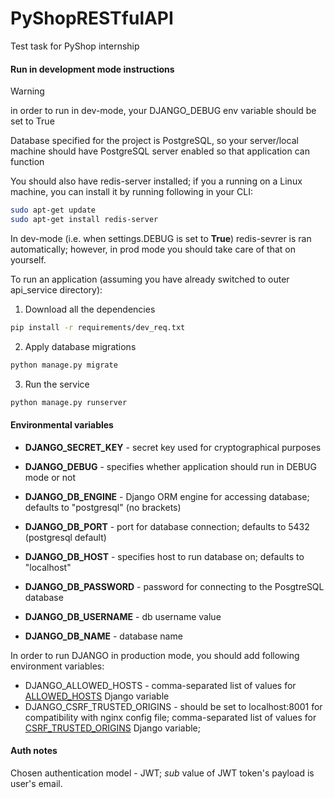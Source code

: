 # PyShopRESTfulAPI
Test task for PyShop internship


#### Run in development mode instructions

> [!WARNING]
> in order to run in dev-mode, your DJANGO_DEBUG env variable should be set to True

Database specified for the project is PostgreSQL, so your server/local machine should have PostgreSQL 
server enabled so that application can function

You should also have redis-server installed; if you a running on a Linux machine, you can install it
by running following in your CLI:
```bash
sudo apt-get update
sudo apt-get install redis-server
```

In dev-mode (i.e. when settings.DEBUG is set to **True**) redis-sevrer is ran automatically; however,
in prod mode you should take care of that on yourself.

To run an application (assuming you have already switched to outer api_service directory):
1. Download all the dependencies
```bash
pip install -r requirements/dev_req.txt
```
2. Apply database migrations
```bash
python manage.py migrate 
```
3. Run the service
```bash
python manage.py runserver
```

#### Environmental variables
+ **DJANGO_SECRET_KEY** - secret key used for cryptographical purposes
+ **DJANGO_DEBUG** - specifies whether application should run in DEBUG mode or not

+ **DJANGO_DB_ENGINE** - Django ORM engine for accessing database; defaults to "postgresql" (no brackets)
+ **DJANGO_DB_PORT** - port for database connection; defaults to 5432 (postgresql default)
+ **DJANGO_DB_HOST** - specifies host to run database on; defaults to "localhost"
+ **DJANGO_DB_PASSWORD** - password for connecting to the PosgtreSQL database
+ **DJANGO_DB_USERNAME** - db username value
+ **DJANGO_DB_NAME** - database name

In order to run DJANGO in production mode, you should add following environment variables:
+ DJANGO_ALLOWED_HOSTS - comma-separated list of values for [ALLOWED_HOSTS](https://docs.djangoproject.com/en/5.1/ref/settings/#std-setting-ALLOWED_HOSTS)
Django variable
+ DJANGO_CSRF_TRUSTED_ORIGINS - should be set to localhost:8001 for compatibility with nginx config file;
comma-separated list of values for [CSRF_TRUSTED_ORIGINS](https://docs.djangoproject.com/en/5.1/ref/settings/#csrf-trusted-origins)
Django variable; 

#### Auth notes
Chosen authentication model - JWT; _sub_ value of JWT token's payload is user's email.